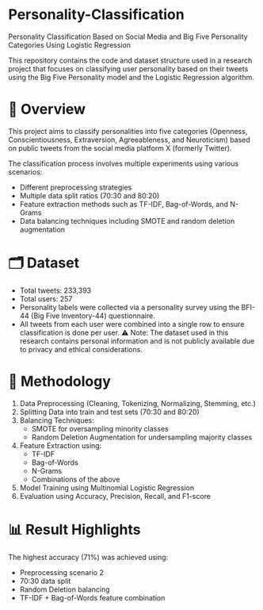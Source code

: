 # Personality-Classification
Personality Classification Based on Social Media and Big Five Personality Categories Using Logistic Regression

This repository contains the code and dataset structure used in a research project that focuses on classifying user personality based on their tweets using the Big Five Personality model and the Logistic Regression algorithm.

# 📌 Overview
This project aims to classify personalities into five categories (Openness, Conscientiousness, Extraversion, Agreeableness, and Neuroticism) based on public tweets from the social media platform X (formerly Twitter).

The classification process involves multiple experiments using various scenarios:
- Different preprocessing strategies
- Multiple data split ratios (70:30 and 80:20)
- Feature extraction methods such as TF-IDF, Bag-of-Words, and N-Grams
- Data balancing techniques including SMOTE and random deletion augmentation

# 🗂️ Dataset
- Total tweets: 233,393
- Total users: 257
- Personality labels were collected via a personality survey using the BFI-44 (Big Five Inventory-44) questionnaire.
- All tweets from each user were combined into a single row to ensure classification is done per user.
⚠️ Note: The dataset used in this research contains personal information and is not publicly available due to privacy and ethical considerations.

# 🧪 Methodology
1. Data Preprocessing (Cleaning, Tokenizing, Normalizing, Stemming, etc.)
2. Splitting Data into train and test sets (70:30 and 80:20)
3. Balancing Techniques:
   - SMOTE for oversampling minority classes
   - Random Deletion Augmentation for undersampling majority classes
4. Feature Extraction using:
   - TF-IDF
   - Bag-of-Words
   - N-Grams
   - Combinations of the above
5. Model Training using Multinomial Logistic Regression
6. Evaluation using Accuracy, Precision, Recall, and F1-score

# 📊 Result Highlights
The highest accuracy (71%) was achieved using:
  - Preprocessing scenario 2
  - 70:30 data split
  - Random Deletion balancing
  - TF-IDF + Bag-of-Words feature combination
